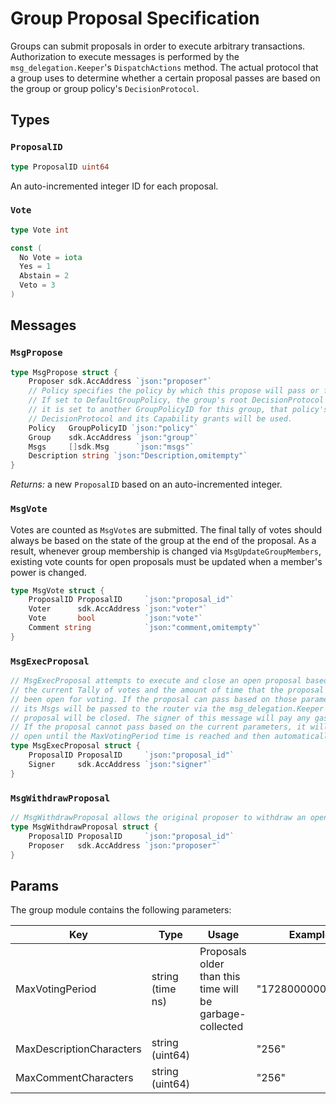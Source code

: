 # Group Proposal Specification

Groups can submit proposals in order to execute arbitrary transactions.
Authorization to execute messages is performed by the `msg_delegation.Keeper`'s
`DispatchActions` method. The actual protocol that a group uses to determine
whether a certain proposal passes are based on the group or group policy's
`DecisionProtocol`.

## Types

### `ProposalID`

```go
type ProposalID uint64
```

An auto-incremented integer ID for each proposal.

### `Vote`

```go
type Vote int

const (
  No Vote = iota
  Yes = 1
  Abstain = 2
  Veto = 3
)
```

## Messages

### `MsgPropose`

```go
type MsgPropose struct {
    Proposer sdk.AccAddress `json:"proposer"`
    // Policy specifies the policy by which this propose will pass or fail.
    // If set to DefaultGroupPolicy, the group's root DecisionProtocol is used. If
    // it is set to another GroupPolicyID for this group, that policy's
    // DecisionProtocol and its Capability grants will be used.
	Policy   GroupPolicyID `json:"policy"`
	Group    sdk.AccAddress `json:"group"`
	Msgs     []sdk.Msg      `json:"msgs"`
	Description string `json:"Description,omitempty"`
}
```

*Returns:* a new `ProposalID` based on an auto-incremented integer.

### `MsgVote`

Votes are counted as `MsgVote`s are submitted. The final tally of votes should
always be based on the state of the group at the end of the proposal. As a result,
whenever group membership is changed via `MsgUpdateGroupMembers`, existing vote
counts for open proposals must be updated when a member's power is changed.

```go
type MsgVote struct {
	ProposalID ProposalID     `json:"proposal_id"`
	Voter      sdk.AccAddress `json:"voter"`
	Vote       bool           `json:"vote"`
	Comment string            `json:"comment,omitempty"`
}
```

### `MsgExecProposal`

```go
// MsgExecProposal attempts to execute and close an open proposal based on
// the current Tally of votes and the amount of time that the proposal has
// been open for voting. If the proposal can pass based on those parameters,
// its Msgs will be passed to the router via the msg_delegation.Keeper and the
// proposal will be closed. The signer of this message will pay any gas costs.
// If the proposal cannot pass based on the current parameters, it will remain
// open until the MaxVotingPeriod time is reached and then automatically closed.
type MsgExecProposal struct {
	ProposalID ProposalID     `json:"proposal_id"`
	Signer     sdk.AccAddress `json:"signer"`
}
```
### `MsgWithdrawProposal`

```go
// MsgWithdrawProposal allows the original proposer to withdraw an open proposal.
type MsgWithdrawProposal struct {
	ProposalID ProposalID     `json:"proposal_id"`
	Proposer   sdk.AccAddress `json:"proposer"`
}
```

## Params

The group module contains the following parameters:

| Key | Type | Usage | Example |
|------------------------|-----------------|---------|-----|
| MaxVotingPeriod | string (time ns) | Proposals older than this time will be garbage-collected | "172800000000000" |
| MaxDescriptionCharacters | string (uint64) | | "256" |
| MaxCommentCharacters | string (uint64) | | "256" |

